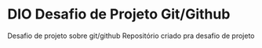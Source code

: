 # DIO Desafio de Projeto Git/Github
Desafio de projeto sobre git/github
Repositório criado pra desafio de projeto

